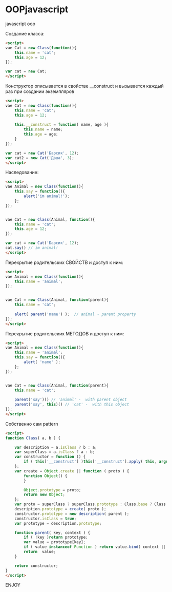 OOPjavascript
=============

javascript oop 


Создание класса:
```html
<script>
vae Cat = new Class(function(){
	this.name = 'cat';
	this.age = 12;
});	

var cat = new Cat;	
</script>
```


Конструктор описывается в свойстве __construct и вызывается каждый раз при создании экземпляров
```html
<script>
vae Cat = new Class(function(){
	this.name = 'cat';
	this.age = 12;
	
	this.__construct = function( name, age ){
		this.name = name;
		this.age = age;
	}
});	

var cat = new Cat('Барсик', 12);
var cat2 = new Cat('Даша', 3);
</script>
```

Наследование:
```html
<script>
vae Animal = new Class(function(){
	this.say = function(){
		alert('im animal!');
	};
});


vae Cat = new Class(Animal, function(){
	this.name = 'cat';
	this.age = 12;
});	

var cat = new Cat('Барсик', 12);
cat.say() // im animal!
</script>
```

Перекрытие родительских СВОЙСТВ и доступ к ним:

```html
<script>
vae Animal = new Class(function(){
	this.name = 'animal';
});


vae Cat = new Class(Animal, function(parent){
	this.name = 'cat';
	
	alert( parent('name') );  // animal - parent property
});	
</script>
```


Перекрытие родительских МЕТОДОВ и доступ к ним:

```html
<script>
vae Animal = new Class(function(){
	this.name = 'animal';
	this.say = function(){
		alert( 'name' );
	};
});


vae Cat = new Class(Animal, function(parent){
	this.name = 'cat';
	
	parent('say')() // 'animal' -  with parent object
	parent('say', this)() // 'cat' -  with this object	
});	
</script>
```



Собственно сам pattern

```html
<script>
function Class( a, b ) {

	var description = a.isClass ? b : a;
	var superClass = a.isClass ? a : b;
	var constructor = function () {
		if ( this['__construct'] )this['__construct'].apply( this, arguments );
	};
	var create = Object.create || function ( proto ) {
		function Object() {
		}

		Object.prototype = proto;
		return new Object;
	};
	var proto = superClass ? superClass.prototype : Class.base ? Class.base.prototype : Object.prototype;
	description.prototype = create( proto );
	constructor.prototype = new description( parent );
	constructor.isClass = true;
	var prototype = description.prototype;

	function parent( key, context ) {
		if ( !key )return prototype;
		var value = prototype[key];
		if ( value instanceof Function ) return value.bind( context || prototype );
		return  value;
	}

	return constructor;
}	
</script>
```

ENJOY